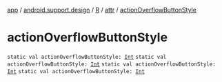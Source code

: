 [app](../../../index.md) / [android.support.design](../../index.md) / [R](../index.md) / [attr](index.md) / [actionOverflowButtonStyle](.)

# actionOverflowButtonStyle

`static val actionOverflowButtonStyle: `[`Int`](https://kotlinlang.org/api/latest/jvm/stdlib/kotlin/-int/index.html)
`static val actionOverflowButtonStyle: `[`Int`](https://kotlinlang.org/api/latest/jvm/stdlib/kotlin/-int/index.html)
`static val actionOverflowButtonStyle: `[`Int`](https://kotlinlang.org/api/latest/jvm/stdlib/kotlin/-int/index.html)
`static val actionOverflowButtonStyle: `[`Int`](https://kotlinlang.org/api/latest/jvm/stdlib/kotlin/-int/index.html)